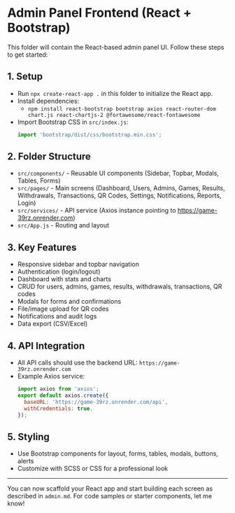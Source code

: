 # Admin Panel Frontend (React + Bootstrap)

This folder will contain the React-based admin panel UI. Follow these steps to get started:

## 1. Setup

- Run `npx create-react-app .` in this folder to initialize the React app.
- Install dependencies:
  - `npm install react-bootstrap bootstrap axios react-router-dom chart.js react-chartjs-2 @fortawesome/react-fontawesome`
- Import Bootstrap CSS in `src/index.js`:
  ```js
  import 'bootstrap/dist/css/bootstrap.min.css';
  ```

## 2. Folder Structure

- `src/components/` - Reusable UI components (Sidebar, Topbar, Modals, Tables, Forms)
- `src/pages/` - Main screens (Dashboard, Users, Admins, Games, Results, Withdrawals, Transactions, QR Codes, Settings, Notifications, Reports, Login)
- `src/services/` - API service (Axios instance pointing to https://game-39rz.onrender.com)
- `src/App.js` - Routing and layout

## 3. Key Features

- Responsive sidebar and topbar navigation
- Authentication (login/logout)
- Dashboard with stats and charts
- CRUD for users, admins, games, results, withdrawals, transactions, QR codes
- Modals for forms and confirmations
- File/image upload for QR codes
- Notifications and audit logs
- Data export (CSV/Excel)

## 4. API Integration

- All API calls should use the backend URL: `https://game-39rz.onrender.com`
- Example Axios service:
  ```js
  import axios from 'axios';
  export default axios.create({
    baseURL: 'https://game-39rz.onrender.com/api',
    withCredentials: true,
  });
  ```

## 5. Styling

- Use Bootstrap components for layout, forms, tables, modals, buttons, alerts
- Customize with SCSS or CSS for a professional look

---

You can now scaffold your React app and start building each screen as described in `admin.md`. For code samples or starter components, let me know!
